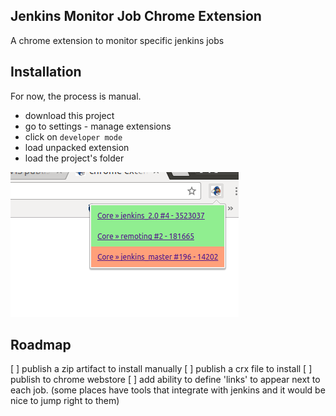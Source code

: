 Jenkins Monitor Job Chrome Extension
--------------------------------

A chrome extension to monitor specific jenkins jobs

## Installation

For now, the process is manual.

 - download this project
 - go to settings - manage extensions
 - click on `developer mode`
 - load unpacked extension
 - load the project's folder


![How the extension looks like once installed](docs/images/demo.png)

## Roadmap


 [ ] publish a zip artifact to install manually
 [ ] publish a crx file to install
 [ ] publish to chrome webstore
 [ ] add ability to define 'links' to appear next to each job. (some places have tools that integrate with jenkins and it would be nice to jump right to them)

